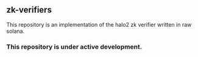 ## zk-verifiers


This repository is an implementation of the halo2 zk verifier written in raw solana. 

### This repository is under active development.
